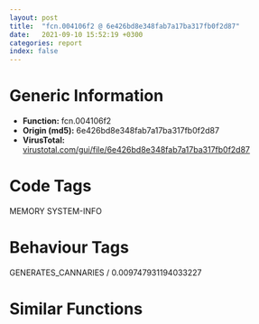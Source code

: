 ```yaml
---
layout: post
title:  "fcn.004106f2 @ 6e426bd8e348fab7a17ba317fb0f2d87"
date:   2021-09-10 15:52:19 +0300
categories: report
index: false
---
```


# Generic Information
- **Function:** fcn.004106f2
- **Origin (md5):** 6e426bd8e348fab7a17ba317fb0f2d87
- **VirusTotal:** [virustotal.com/gui/file/6e426bd8e348fab7a17ba317fb0f2d87][virustotal_ref]

# Code Tags
<span class="tag" id="MEMORY">MEMORY</span>
<span class="tag" id="SYSTEM-INFO">SYSTEM-INFO</span>


# Behaviour Tags
<span class="bhv-tag" id="GENERATES_CANNARIES">GENERATES_CANNARIES / 0.009747931194033227</span>

# Similar Functions
<script type="text/javascript" src="https://www.gstatic.com/charts/loader.js"></script>
<script type="text/javascript">

    google.charts.load('current', {'packages':['corechart']});
    google.charts.setOnLoadCallback(drawChart);

    function drawChart() {
    var data = new google.visualization.DataTable();
        data.addColumn('number', 'X');
        data.addColumn('number', 'Y');
        data.addColumn({type: 'string', role: 'tooltip', 'p': {'html': true}});
        data.addColumn({'type': 'string', 'role': 'style'});
        
        data.addRows([
    [-64.75928497314453, -22.106861114501953, '<b><a href="/report/fcn.004106f2@6e426bd8e348fab7a17ba317fb0f2d87">fcn.004106f2</a><br>@6e426bd8e348fab7a17ba317fb0f2d87</b><br>push 0xc<br>call dword[sym.imp.KERNEL32.dll_IsProcessorFeaturePresent]<br>test eax, eax<br>jne 0x410705<br>inc eax<br>mov dword[0x477100], eax<br>ret <br>mov eax, dword<br>push ebx<br>push esi<br>mov esi, dword[eax+0x30]<br>add esi, 0x34<br>mov eax, dword[esi]<br>push edi<br>test eax, eax<br>jne 0x410754<br>mov ebx, dword[sym.imp.KERNEL32.dll_GetProcessHeap]<br>push 8<br>push eax<br>call ebx<br>push eax<br>call dword[sym.imp.KERNEL32.dll_HeapAlloc]<br>mov edi, eax<br>xor eax, eax<br>cmp edi, eax<br>je 0x41075c<br>push eax<br>push edi<br>push esi<br>mov dword[edi], eax<br>mov dword[edi+4], eax<br>call dword[sym.imp.KERNEL32.dll_InterlockedCompareExchange]<br>test eax, eax<br>je 0x410752<br>push edi<br>push 0<br>call ebx<br>push eax<br>call dword[sym.imp.KERNEL32.dll_HeapFree]<br>mov eax, dword[esi]<br>mov dword[0x477100], eax<br>xor eax, eax<br>inc eax<br>pop edi<br>pop esi<br>pop ebx<br>ret <br><eoc> ', 'point { fill-color: #e0440e; }'],
[-74.8721923828125, 5.6739583015441895, '<b><a href="/report/fcn.004106f2@c6d5547a6b11db0106596d8a93b709be">fcn.004106f2</a><br>@c6d5547a6b11db0106596d8a93b709be</b><br>push 0xc<br>call dword[sym.imp.KERNEL32.dll_IsProcessorFeaturePresent]<br>test eax, eax<br>jne 0x410705<br>inc eax<br>mov dword[0x477100], eax<br>ret <br>mov eax, dword<br>push ebx<br>push esi<br>mov esi, dword[eax+0x30]<br>add esi, 0x34<br>mov eax, dword[esi]<br>push edi<br>test eax, eax<br>jne 0x410754<br>mov ebx, dword[sym.imp.KERNEL32.dll_GetProcessHeap]<br>push 8<br>push eax<br>call ebx<br>push eax<br>call dword[sym.imp.KERNEL32.dll_HeapAlloc]<br>mov edi, eax<br>xor eax, eax<br>cmp edi, eax<br>je 0x41075c<br>push eax<br>push edi<br>push esi<br>mov dword[edi], eax<br>mov dword[edi+4], eax<br>call dword[sym.imp.KERNEL32.dll_InterlockedCompareExchange]<br>test eax, eax<br>je 0x410752<br>push edi<br>push 0<br>call ebx<br>push eax<br>call dword[sym.imp.KERNEL32.dll_HeapFree]<br>mov eax, dword[esi]<br>mov dword[0x477100], eax<br>xor eax, eax<br>inc eax<br>pop edi<br>pop esi<br>pop ebx<br>ret <br><eoc> ', 'null'],
[120.70539855957031, 45.697723388671875, '<b><a href="/report/fcn.00605695@52d540e8e13e0f0bbb8946b2363a382d">fcn.00605695</a><br>@52d540e8e13e0f0bbb8946b2363a382d</b><br>push 0xc<br>call sub.KERNEL32.dll_IsProcessorFeaturePresent<br>test eax, eax<br>jne 0x6056a7<br>inc eax<br>mov dword[0x6a07dc], eax<br>ret <br>push esi<br>mov esi, dword<br>add esi, 0x34<br>push edi<br>mov eax, dword[esi]<br>test eax, eax<br>jne 0x6056f4<br>push 8<br>push eax<br>call dword[sym.imp.KERNEL32.dll_GetProcessHeap]<br>push eax<br>call dword[sym.imp.KERNEL32.dll_HeapAlloc]<br>mov edi, eax<br>test edi, edi<br>je 0x6056fc<br>push edi<br>call dword[sym.imp.KERNEL32.dll_InitializeSListHead]<br>mov ecx, edi<br>xor eax, eax<br>lock cmpxchg<br>test eax, eax<br>je 0x6056f2<br>push edi<br>push 0<br>call dword[sym.imp.KERNEL32.dll_GetProcessHeap]<br>push eax<br>call dword[sym.imp.KERNEL32.dll_HeapFree]<br>mov eax, dword[esi]<br>mov dword[0x6a07dc], eax<br>xor eax, eax<br>inc eax<br>pop edi<br>pop esi<br>ret <br><eoc> ', 'null'],
[-116.42317199707031, -46.9556884765625, '<b><a href="/report/fcn.00411d80@f5b8476c36459986b226c45654aeb016">fcn.00411d80</a><br>@f5b8476c36459986b226c45654aeb016</b><br>push 0xc<br>call dword[sym.imp.KERNEL32.dll_IsProcessorFeaturePresent]<br>test eax, eax<br>jne 0x411d93<br>inc eax<br>mov dword[0x480140], eax<br>ret <br>mov eax, dword<br>push ebx<br>push esi<br>mov esi, dword[eax+0x30]<br>add esi, 0x34<br>mov eax, dword[esi]<br>push edi<br>test eax, eax<br>jne 0x411de2<br>mov ebx, dword[sym.imp.KERNEL32.dll_GetProcessHeap]<br>push 8<br>push eax<br>call ebx<br>push eax<br>call dword[sym.imp.KERNEL32.dll_HeapAlloc]<br>mov edi, eax<br>xor eax, eax<br>cmp edi, eax<br>je 0x411dea<br>push eax<br>push edi<br>push esi<br>mov dword[edi], eax<br>mov dword[edi+4], eax<br>call dword[sym.imp.KERNEL32.dll_InterlockedCompareExchange]<br>test eax, eax<br>je 0x411de0<br>push edi<br>push 0<br>call ebx<br>push eax<br>call dword[sym.imp.KERNEL32.dll_HeapFree]<br>mov eax, dword[esi]<br>mov dword[0x480140], eax<br>xor eax, eax<br>inc eax<br>pop edi<br>pop esi<br>pop ebx<br>ret <br><eoc> ', 'null'],
[-20.243562698364258, 21.9130916595459, '<b><a href="/report/fcn.004106f2@e83552e81a6f265fd7baa50402d3d47d">fcn.004106f2</a><br>@e83552e81a6f265fd7baa50402d3d47d</b><br>push 0xc<br>call dword[sym.imp.KERNEL32.dll_IsProcessorFeaturePresent]<br>test eax, eax<br>jne 0x410705<br>inc eax<br>mov dword[0x477100], eax<br>ret <br>mov eax, dword<br>push ebx<br>push esi<br>mov esi, dword[eax+0x30]<br>add esi, 0x34<br>mov eax, dword[esi]<br>push edi<br>test eax, eax<br>jne 0x410754<br>mov ebx, dword[sym.imp.KERNEL32.dll_GetProcessHeap]<br>push 8<br>push eax<br>call ebx<br>push eax<br>call dword[sym.imp.KERNEL32.dll_HeapAlloc]<br>mov edi, eax<br>xor eax, eax<br>cmp edi, eax<br>je 0x41075c<br>push eax<br>push edi<br>push esi<br>mov dword[edi], eax<br>mov dword[edi+4], eax<br>call dword[sym.imp.KERNEL32.dll_InterlockedCompareExchange]<br>test eax, eax<br>je 0x410752<br>push edi<br>push 0<br>call ebx<br>push eax<br>call dword[sym.imp.KERNEL32.dll_HeapFree]<br>mov eax, dword[esi]<br>mov dword[0x477100], eax<br>xor eax, eax<br>inc eax<br>pop edi<br>pop esi<br>pop ebx<br>ret <br><eoc> ', 'null'],
[-84.63085174560547, 37.26295471191406, '<b><a href="/report/fcn.004106f2@9571c7458fae91969aaed3955e433f49">fcn.004106f2</a><br>@9571c7458fae91969aaed3955e433f49</b><br>push 0xc<br>call dword[sym.imp.KERNEL32.dll_IsProcessorFeaturePresent]<br>test eax, eax<br>jne 0x410705<br>inc eax<br>mov dword[0x477100], eax<br>ret <br>mov eax, dword<br>push ebx<br>push esi<br>mov esi, dword[eax+0x30]<br>add esi, 0x34<br>mov eax, dword[esi]<br>push edi<br>test eax, eax<br>jne 0x410754<br>mov ebx, dword[sym.imp.KERNEL32.dll_GetProcessHeap]<br>push 8<br>push eax<br>call ebx<br>push eax<br>call dword[sym.imp.KERNEL32.dll_HeapAlloc]<br>mov edi, eax<br>xor eax, eax<br>cmp edi, eax<br>je 0x41075c<br>push eax<br>push edi<br>push esi<br>mov dword[edi], eax<br>mov dword[edi+4], eax<br>call dword[sym.imp.KERNEL32.dll_InterlockedCompareExchange]<br>test eax, eax<br>je 0x410752<br>push edi<br>push 0<br>call ebx<br>push eax<br>call dword[sym.imp.KERNEL32.dll_HeapFree]<br>mov eax, dword[esi]<br>mov dword[0x477100], eax<br>xor eax, eax<br>inc eax<br>pop edi<br>pop esi<br>pop ebx<br>ret <br><eoc> ', 'null'],
[133.62474060058594, 28.341941833496094, '<b><a href="/report/fcn.0047b652@152885a790b99953ce23874f0947b7bd">fcn.0047b652</a><br>@152885a790b99953ce23874f0947b7bd</b><br>push 0xc<br>call sub.KERNEL32.dll_IsProcessorFeaturePresent<br>test eax, eax<br>jne 0x47b664<br>inc eax<br>mov dword[0x4bd060], eax<br>ret <br>push esi<br>mov esi, dword<br>add esi, 0x34<br>push edi<br>mov eax, dword[esi]<br>test eax, eax<br>jne 0x47b6b1<br>push 8<br>push eax<br>call dword[sym.imp.KERNEL32.dll_GetProcessHeap]<br>push eax<br>call dword[sym.imp.KERNEL32.dll_HeapAlloc]<br>mov edi, eax<br>test edi, edi<br>je 0x47b6b9<br>push edi<br>call dword[sym.imp.KERNEL32.dll_InitializeSListHead]<br>mov ecx, edi<br>xor eax, eax<br>lock cmpxchg<br>test eax, eax<br>je 0x47b6af<br>push edi<br>push 0<br>call dword[sym.imp.KERNEL32.dll_GetProcessHeap]<br>push eax<br>call dword[sym.imp.KERNEL32.dll_HeapFree]<br>mov eax, dword[esi]<br>mov dword[0x4bd060], eax<br>xor eax, eax<br>inc eax<br>pop edi<br>pop esi<br>ret <br><eoc> ', 'null'],
[-5.31882381439209, -42.30111312866211, '<b><a href="/report/fcn.004106f2@146b14fc12cf789043a79d4f548a23bf">fcn.004106f2</a><br>@146b14fc12cf789043a79d4f548a23bf</b><br>push 0xc<br>call dword[sym.imp.KERNEL32.dll_IsProcessorFeaturePresent]<br>test eax, eax<br>jne 0x410705<br>inc eax<br>mov dword[0x477100], eax<br>ret <br>mov eax, dword<br>push ebx<br>push esi<br>mov esi, dword[eax+0x30]<br>add esi, 0x34<br>mov eax, dword[esi]<br>push edi<br>test eax, eax<br>jne 0x410754<br>mov ebx, dword[sym.imp.KERNEL32.dll_GetProcessHeap]<br>push 8<br>push eax<br>call ebx<br>push eax<br>call dword[sym.imp.KERNEL32.dll_HeapAlloc]<br>mov edi, eax<br>xor eax, eax<br>cmp edi, eax<br>je 0x41075c<br>push eax<br>push edi<br>push esi<br>mov dword[edi], eax<br>mov dword[edi+4], eax<br>call dword[sym.imp.KERNEL32.dll_InterlockedCompareExchange]<br>test eax, eax<br>je 0x410752<br>push edi<br>push 0<br>call ebx<br>push eax<br>call dword[sym.imp.KERNEL32.dll_HeapFree]<br>mov eax, dword[esi]<br>mov dword[0x477100], eax<br>xor eax, eax<br>inc eax<br>pop edi<br>pop esi<br>pop ebx<br>ret <br><eoc> ', 'null'],
[-126.57539367675781, -14.330694198608398, '<b><a href="/report/fcn.004106f2@7307643b343733b7fbd7b4b4fb482515">fcn.004106f2</a><br>@7307643b343733b7fbd7b4b4fb482515</b><br>push 0xc<br>call dword[sym.imp.KERNEL32.dll_IsProcessorFeaturePresent]<br>test eax, eax<br>jne 0x410705<br>inc eax<br>mov dword[0x477100], eax<br>ret <br>mov eax, dword<br>push ebx<br>push esi<br>mov esi, dword[eax+0x30]<br>add esi, 0x34<br>mov eax, dword[esi]<br>push edi<br>test eax, eax<br>jne 0x410754<br>mov ebx, dword[sym.imp.KERNEL32.dll_GetProcessHeap]<br>push 8<br>push eax<br>call ebx<br>push eax<br>call dword[sym.imp.KERNEL32.dll_HeapAlloc]<br>mov edi, eax<br>xor eax, eax<br>cmp edi, eax<br>je 0x41075c<br>push eax<br>push edi<br>push esi<br>mov dword[edi], eax<br>mov dword[edi+4], eax<br>call dword[sym.imp.KERNEL32.dll_InterlockedCompareExchange]<br>test eax, eax<br>je 0x410752<br>push edi<br>push 0<br>call ebx<br>push eax<br>call dword[sym.imp.KERNEL32.dll_HeapFree]<br>mov eax, dword[esi]<br>mov dword[0x477100], eax<br>xor eax, eax<br>inc eax<br>pop edi<br>pop esi<br>pop ebx<br>ret <br><eoc> ', 'null'],
[-43.837677001953125, -2.0733752250671387, '<b><a href="/report/fcn.004106f2@3aa98225e51cbcae2d334c8b6b4ed9fd">fcn.004106f2</a><br>@3aa98225e51cbcae2d334c8b6b4ed9fd</b><br>push 0xc<br>call dword[sym.imp.KERNEL32.dll_IsProcessorFeaturePresent]<br>test eax, eax<br>jne 0x410705<br>inc eax<br>mov dword[0x477100], eax<br>ret <br>mov eax, dword<br>push ebx<br>push esi<br>mov esi, dword[eax+0x30]<br>add esi, 0x34<br>mov eax, dword[esi]<br>push edi<br>test eax, eax<br>jne 0x410754<br>mov ebx, dword[sym.imp.KERNEL32.dll_GetProcessHeap]<br>push 8<br>push eax<br>call ebx<br>push eax<br>call dword[sym.imp.KERNEL32.dll_HeapAlloc]<br>mov edi, eax<br>xor eax, eax<br>cmp edi, eax<br>je 0x41075c<br>push eax<br>push edi<br>push esi<br>mov dword[edi], eax<br>mov dword[edi+4], eax<br>call dword[sym.imp.KERNEL32.dll_InterlockedCompareExchange]<br>test eax, eax<br>je 0x410752<br>push edi<br>push 0<br>call ebx<br>push eax<br>call dword[sym.imp.KERNEL32.dll_HeapFree]<br>mov eax, dword[esi]<br>mov dword[0x477100], eax<br>xor eax, eax<br>inc eax<br>pop edi<br>pop esi<br>pop ebx<br>ret <br><eoc> ', 'null'],
[-45.1405029296875, 73.47277069091797, '<b><a href="/report/fcn.00456ec0@279a61b1e76da49531f1f16fd1102a2d">fcn.00456ec0</a><br>@279a61b1e76da49531f1f16fd1102a2d</b><br>push 0xc<br>call dword[sym.imp.KERNEL32.dll_IsProcessorFeaturePresent]<br>test eax, eax<br>jne 0x456ed3<br>inc eax<br>mov dword[0x542f3c], eax<br>ret <br>push ebx<br>push esi<br>push edi<br>push str.kernel32.dll<br>call dword[sym.imp.KERNEL32.dll_LoadLibraryA]<br>mov edi, eax<br>xor ebx, ebx<br>cmp edi, ebx<br>je 0x456f09<br>mov esi, dword[sym.imp.KERNEL32.dll_GetProcAddress]<br>push str.InterlockedPushEntrySList<br>push edi<br>call esi<br>push str.InterlockedPopEntrySList<br>push edi<br>mov dword[0x542f40], eax<br>call esi<br>mov dword[0x542f44], eax<br>cmp dword[0x542f40], ebx<br>je 0x456f6f<br>cmp dword[0x542f44], ebx<br>je 0x456f6f<br>mov eax, dword<br>mov esi, dword[eax+0x30]<br>add esi, 0x34<br>mov eax, dword[esi]<br>cmp eax, ebx<br>jne 0x456f65<br>push 8<br>push ebx<br>mov ebx, dword[sym.imp.KERNEL32.dll_GetProcessHeap]<br>call ebx<br>push eax<br>call dword[sym.imp.KERNEL32.dll_HeapAlloc]<br>mov edi, eax<br>xor eax, eax<br>cmp edi, eax<br>je 0x456f6f<br>push eax<br>push edi<br>push esi<br>mov dword[edi], eax<br>mov dword[edi+4], eax<br>call dword[sym.imp.KERNEL32.dll_InterlockedCompareExchange]<br>test eax, eax<br>je 0x456f63<br>push edi<br>push 0<br>call ebx<br>push eax<br>call dword[sym.imp.KERNEL32.dll_HeapFree]<br>mov eax, dword[esi]<br>mov dword[0x542f3c], eax<br>xor eax, eax<br>inc eax<br>jmp 0x456f71<br>xor eax, eax<br>pop edi<br>pop esi<br>pop ebx<br>ret <br><eoc> ', 'null'],
[-35.50935363769531, -30.84140968322754, '<b><a href="/report/fcn.004113e8@20a93604f17ee6f3c2aa7b1f7a497fcf">fcn.004113e8</a><br>@20a93604f17ee6f3c2aa7b1f7a497fcf</b><br>push 0xc<br>call dword[sym.imp.KERNEL32.dll_IsProcessorFeaturePresent]<br>test eax, eax<br>jne 0x4113fb<br>inc eax<br>mov dword[0x484120], eax<br>ret <br>mov eax, dword<br>push ebx<br>push esi<br>mov esi, dword[eax+0x30]<br>add esi, 0x34<br>mov eax, dword[esi]<br>push edi<br>test eax, eax<br>jne 0x41144a<br>mov ebx, dword[sym.imp.KERNEL32.dll_GetProcessHeap]<br>push 8<br>push eax<br>call ebx<br>push eax<br>call dword[sym.imp.KERNEL32.dll_HeapAlloc]<br>mov edi, eax<br>xor eax, eax<br>cmp edi, eax<br>je 0x411452<br>push eax<br>push edi<br>push esi<br>mov dword[edi], eax<br>mov dword[edi+4], eax<br>call dword[sym.imp.KERNEL32.dll_InterlockedCompareExchange]<br>test eax, eax<br>je 0x411448<br>push edi<br>push 0<br>call ebx<br>push eax<br>call dword[sym.imp.KERNEL32.dll_HeapFree]<br>mov eax, dword[esi]<br>mov dword[0x484120], eax<br>xor eax, eax<br>inc eax<br>pop edi<br>pop esi<br>pop ebx<br>ret <br><eoc> ', 'null'],
[-52.60198211669922, 28.06915855407715, '<b><a href="/report/fcn.00410a58@96a869ae624ddb4834a1d5a829f85469">fcn.00410a58</a><br>@96a869ae624ddb4834a1d5a829f85469</b><br>push 0xc<br>call dword[sym.imp.KERNEL32.dll_IsProcessorFeaturePresent]<br>test eax, eax<br>jne 0x410a6b<br>inc eax<br>mov dword[0x47f0e0], eax<br>ret <br>mov eax, dword<br>push ebx<br>push esi<br>mov esi, dword[eax+0x30]<br>add esi, 0x34<br>mov eax, dword[esi]<br>push edi<br>test eax, eax<br>jne 0x410aba<br>mov ebx, dword[sym.imp.KERNEL32.dll_GetProcessHeap]<br>push 8<br>push eax<br>call ebx<br>push eax<br>call dword[sym.imp.KERNEL32.dll_HeapAlloc]<br>mov edi, eax<br>xor eax, eax<br>cmp edi, eax<br>je 0x410ac2<br>push eax<br>push edi<br>push esi<br>mov dword[edi], eax<br>mov dword[edi+4], eax<br>call dword[sym.imp.KERNEL32.dll_InterlockedCompareExchange]<br>test eax, eax<br>je 0x410ab8<br>push edi<br>push 0<br>call ebx<br>push eax<br>call dword[sym.imp.KERNEL32.dll_HeapFree]<br>mov eax, dword[esi]<br>mov dword[0x47f0e0], eax<br>xor eax, eax<br>inc eax<br>pop edi<br>pop esi<br>pop ebx<br>ret <br><eoc> ', 'null'],
[103.57831573486328, 32.51622009277344, '<b><a href="/report/fcn.0047b652@fb9b7d22bc1c143ac66b0575cbdd088d">fcn.0047b652</a><br>@fb9b7d22bc1c143ac66b0575cbdd088d</b><br>push 0xc<br>call sub.KERNEL32.dll_IsProcessorFeaturePresent<br>test eax, eax<br>jne 0x47b664<br>inc eax<br>mov dword[0x4bd060], eax<br>ret <br>push esi<br>mov esi, dword<br>add esi, 0x34<br>push edi<br>mov eax, dword[esi]<br>test eax, eax<br>jne 0x47b6b1<br>push 8<br>push eax<br>call dword[sym.imp.KERNEL32.dll_GetProcessHeap]<br>push eax<br>call dword[sym.imp.KERNEL32.dll_HeapAlloc]<br>mov edi, eax<br>test edi, edi<br>je 0x47b6b9<br>push edi<br>call dword[sym.imp.KERNEL32.dll_InitializeSListHead]<br>mov ecx, edi<br>xor eax, eax<br>lock cmpxchg<br>test eax, eax<br>je 0x47b6af<br>push edi<br>push 0<br>call dword[sym.imp.KERNEL32.dll_GetProcessHeap]<br>push eax<br>call dword[sym.imp.KERNEL32.dll_HeapFree]<br>mov eax, dword[esi]<br>mov dword[0x4bd060], eax<br>xor eax, eax<br>inc eax<br>pop edi<br>pop esi<br>ret <br><eoc> ', 'null'],
[-84.68666076660156, -44.136924743652344, '<b><a href="/report/fcn.004106f2@3d7f25d788af3e7f7707a736ac852465">fcn.004106f2</a><br>@3d7f25d788af3e7f7707a736ac852465</b><br>push 0xc<br>call dword[sym.imp.KERNEL32.dll_IsProcessorFeaturePresent]<br>test eax, eax<br>jne 0x410705<br>inc eax<br>mov dword[0x477100], eax<br>ret <br>mov eax, dword<br>push ebx<br>push esi<br>mov esi, dword[eax+0x30]<br>add esi, 0x34<br>mov eax, dword[esi]<br>push edi<br>test eax, eax<br>jne 0x410754<br>mov ebx, dword[sym.imp.KERNEL32.dll_GetProcessHeap]<br>push 8<br>push eax<br>call ebx<br>push eax<br>call dword[sym.imp.KERNEL32.dll_HeapAlloc]<br>mov edi, eax<br>xor eax, eax<br>cmp edi, eax<br>je 0x41075c<br>push eax<br>push edi<br>push esi<br>mov dword[edi], eax<br>mov dword[edi+4], eax<br>call dword[sym.imp.KERNEL32.dll_InterlockedCompareExchange]<br>test eax, eax<br>je 0x410752<br>push edi<br>push 0<br>call ebx<br>push eax<br>call dword[sym.imp.KERNEL32.dll_HeapFree]<br>mov eax, dword[esi]<br>mov dword[0x477100], eax<br>xor eax, eax<br>inc eax<br>pop edi<br>pop esi<br>pop ebx<br>ret <br><eoc> ', 'null'],
[116.49161529541016, 15.15086555480957, '<b><a href="/report/fcn.0047b652@912f1d013a0d6151bc7a7cef6da1b2a0">fcn.0047b652</a><br>@912f1d013a0d6151bc7a7cef6da1b2a0</b><br>push 0xc<br>call sub.KERNEL32.dll_IsProcessorFeaturePresent<br>test eax, eax<br>jne 0x47b664<br>inc eax<br>mov dword[0x4bd060], eax<br>ret <br>push esi<br>mov esi, dword<br>add esi, 0x34<br>push edi<br>mov eax, dword[esi]<br>test eax, eax<br>jne 0x47b6b1<br>push 8<br>push eax<br>call dword[sym.imp.KERNEL32.dll_GetProcessHeap]<br>push eax<br>call dword[sym.imp.KERNEL32.dll_HeapAlloc]<br>mov edi, eax<br>test edi, edi<br>je 0x47b6b9<br>push edi<br>call dword[sym.imp.KERNEL32.dll_InitializeSListHead]<br>mov ecx, edi<br>xor eax, eax<br>lock cmpxchg<br>test eax, eax<br>je 0x47b6af<br>push edi<br>push 0<br>call dword[sym.imp.KERNEL32.dll_GetProcessHeap]<br>push eax<br>call dword[sym.imp.KERNEL32.dll_HeapFree]<br>mov eax, dword[esi]<br>mov dword[0x4bd060], eax<br>xor eax, eax<br>inc eax<br>pop edi<br>pop esi<br>ret <br><eoc> ', 'null'],
[-108.36677551269531, 14.293153762817383, '<b><a href="/report/fcn.0041088c@e16f74a2849182d98050864255e902f8">fcn.0041088c</a><br>@e16f74a2849182d98050864255e902f8</b><br>push 0xc<br>call dword[sym.imp.KERNEL32.dll_IsProcessorFeaturePresent]<br>test eax, eax<br>jne 0x41089f<br>inc eax<br>mov dword[0x4780e0], eax<br>ret <br>mov eax, dword<br>push ebx<br>push esi<br>mov esi, dword[eax+0x30]<br>add esi, 0x34<br>mov eax, dword[esi]<br>push edi<br>test eax, eax<br>jne 0x4108ee<br>mov ebx, dword[sym.imp.KERNEL32.dll_GetProcessHeap]<br>push 8<br>push eax<br>call ebx<br>push eax<br>call dword[sym.imp.KERNEL32.dll_HeapAlloc]<br>mov edi, eax<br>xor eax, eax<br>cmp edi, eax<br>je 0x4108f6<br>push eax<br>push edi<br>push esi<br>mov dword[edi], eax<br>mov dword[edi+4], eax<br>call dword[sym.imp.KERNEL32.dll_InterlockedCompareExchange]<br>test eax, eax<br>je 0x4108ec<br>push edi<br>push 0<br>call ebx<br>push eax<br>call dword[sym.imp.KERNEL32.dll_HeapFree]<br>mov eax, dword[esi]<br>mov dword[0x4780e0], eax<br>xor eax, eax<br>inc eax<br>pop edi<br>pop esi<br>pop ebx<br>ret <br><eoc> ', 'null'],
[-28.353893280029297, -66.92005920410156, '<b><a href="/report/fcn.004106f2@b8b9cf6862b0d68d10750002e5baaf97">fcn.004106f2</a><br>@b8b9cf6862b0d68d10750002e5baaf97</b><br>push 0xc<br>call dword[sym.imp.KERNEL32.dll_IsProcessorFeaturePresent]<br>test eax, eax<br>jne 0x410705<br>inc eax<br>mov dword[0x477100], eax<br>ret <br>mov eax, dword<br>push ebx<br>push esi<br>mov esi, dword[eax+0x30]<br>add esi, 0x34<br>mov eax, dword[esi]<br>push edi<br>test eax, eax<br>jne 0x410754<br>mov ebx, dword[sym.imp.KERNEL32.dll_GetProcessHeap]<br>push 8<br>push eax<br>call ebx<br>push eax<br>call dword[sym.imp.KERNEL32.dll_HeapAlloc]<br>mov edi, eax<br>xor eax, eax<br>cmp edi, eax<br>je 0x41075c<br>push eax<br>push edi<br>push esi<br>mov dword[edi], eax<br>mov dword[edi+4], eax<br>call dword[sym.imp.KERNEL32.dll_InterlockedCompareExchange]<br>test eax, eax<br>je 0x410752<br>push edi<br>push 0<br>call ebx<br>push eax<br>call dword[sym.imp.KERNEL32.dll_HeapFree]<br>mov eax, dword[esi]<br>mov dword[0x477100], eax<br>xor eax, eax<br>inc eax<br>pop edi<br>pop esi<br>pop ebx<br>ret <br><eoc> ', 'null'],
[-94.85408782958984, -16.430471420288086, '<b><a href="/report/fcn.004106f2@e3d061f479f25b8f541d0905c967999c">fcn.004106f2</a><br>@e3d061f479f25b8f541d0905c967999c</b><br>push 0xc<br>call dword[sym.imp.KERNEL32.dll_IsProcessorFeaturePresent]<br>test eax, eax<br>jne 0x410705<br>inc eax<br>mov dword[0x477100], eax<br>ret <br>mov eax, dword<br>push ebx<br>push esi<br>mov esi, dword[eax+0x30]<br>add esi, 0x34<br>mov eax, dword[esi]<br>push edi<br>test eax, eax<br>jne 0x410754<br>mov ebx, dword[sym.imp.KERNEL32.dll_GetProcessHeap]<br>push 8<br>push eax<br>call ebx<br>push eax<br>call dword[sym.imp.KERNEL32.dll_HeapAlloc]<br>mov edi, eax<br>xor eax, eax<br>cmp edi, eax<br>je 0x41075c<br>push eax<br>push edi<br>push esi<br>mov dword[edi], eax<br>mov dword[edi+4], eax<br>call dword[sym.imp.KERNEL32.dll_InterlockedCompareExchange]<br>test eax, eax<br>je 0x410752<br>push edi<br>push 0<br>call ebx<br>push eax<br>call dword[sym.imp.KERNEL32.dll_HeapFree]<br>mov eax, dword[esi]<br>mov dword[0x477100], eax<br>xor eax, eax<br>inc eax<br>pop edi<br>pop esi<br>pop ebx<br>ret <br><eoc> ', 'null'],
[-59.95033264160156, -82.40966033935547, '<b><a href="/report/fcn.004106f2@44a756939733df3681808b122b91651f">fcn.004106f2</a><br>@44a756939733df3681808b122b91651f</b><br>push 0xc<br>call dword[sym.imp.KERNEL32.dll_IsProcessorFeaturePresent]<br>test eax, eax<br>jne 0x410705<br>inc eax<br>mov dword[0x477100], eax<br>ret <br>mov eax, dword<br>push ebx<br>push esi<br>mov esi, dword[eax+0x30]<br>add esi, 0x34<br>mov eax, dword[esi]<br>push edi<br>test eax, eax<br>jne 0x410754<br>mov ebx, dword[sym.imp.KERNEL32.dll_GetProcessHeap]<br>push 8<br>push eax<br>call ebx<br>push eax<br>call dword[sym.imp.KERNEL32.dll_HeapAlloc]<br>mov edi, eax<br>xor eax, eax<br>cmp edi, eax<br>je 0x41075c<br>push eax<br>push edi<br>push esi<br>mov dword[edi], eax<br>mov dword[edi+4], eax<br>call dword[sym.imp.KERNEL32.dll_InterlockedCompareExchange]<br>test eax, eax<br>je 0x410752<br>push edi<br>push 0<br>call ebx<br>push eax<br>call dword[sym.imp.KERNEL32.dll_HeapFree]<br>mov eax, dword[esi]<br>mov dword[0x477100], eax<br>xor eax, eax<br>inc eax<br>pop edi<br>pop esi<br>pop ebx<br>ret <br><eoc> ', 'null'],
[-56.61398696899414, -51.33381271362305, '<b><a href="/report/fcn.00410a58@505be53c36227b94e2fcc406f247f6e5">fcn.00410a58</a><br>@505be53c36227b94e2fcc406f247f6e5</b><br>push 0xc<br>call dword[sym.imp.KERNEL32.dll_IsProcessorFeaturePresent]<br>test eax, eax<br>jne 0x410a6b<br>inc eax<br>mov dword[0x47f0e0], eax<br>ret <br>mov eax, dword<br>push ebx<br>push esi<br>mov esi, dword[eax+0x30]<br>add esi, 0x34<br>mov eax, dword[esi]<br>push edi<br>test eax, eax<br>jne 0x410aba<br>mov ebx, dword[sym.imp.KERNEL32.dll_GetProcessHeap]<br>push 8<br>push eax<br>call ebx<br>push eax<br>call dword[sym.imp.KERNEL32.dll_HeapAlloc]<br>mov edi, eax<br>xor eax, eax<br>cmp edi, eax<br>je 0x410ac2<br>push eax<br>push edi<br>push esi<br>mov dword[edi], eax<br>mov dword[edi+4], eax<br>call dword[sym.imp.KERNEL32.dll_InterlockedCompareExchange]<br>test eax, eax<br>je 0x410ab8<br>push edi<br>push 0<br>call ebx<br>push eax<br>call dword[sym.imp.KERNEL32.dll_HeapFree]<br>mov eax, dword[esi]<br>mov dword[0x47f0e0], eax<br>xor eax, eax<br>inc eax<br>pop edi<br>pop esi<br>pop ebx<br>ret <br><eoc> ', 'null'],
[-10.279839515686035, -9.227587699890137, '<b><a href="/report/fcn.00410a58@c077742bdc6d4f2c0ca7d0e2a6a94acf">fcn.00410a58</a><br>@c077742bdc6d4f2c0ca7d0e2a6a94acf</b><br>push 0xc<br>call dword[sym.imp.KERNEL32.dll_IsProcessorFeaturePresent]<br>test eax, eax<br>jne 0x410a6b<br>inc eax<br>mov dword[0x47f0e0], eax<br>ret <br>mov eax, dword<br>push ebx<br>push esi<br>mov esi, dword[eax+0x30]<br>add esi, 0x34<br>mov eax, dword[esi]<br>push edi<br>test eax, eax<br>jne 0x410aba<br>mov ebx, dword[sym.imp.KERNEL32.dll_GetProcessHeap]<br>push 8<br>push eax<br>call ebx<br>push eax<br>call dword[sym.imp.KERNEL32.dll_HeapAlloc]<br>mov edi, eax<br>xor eax, eax<br>cmp edi, eax<br>je 0x410ac2<br>push eax<br>push edi<br>push esi<br>mov dword[edi], eax<br>mov dword[edi+4], eax<br>call dword[sym.imp.KERNEL32.dll_InterlockedCompareExchange]<br>test eax, eax<br>je 0x410ab8<br>push edi<br>push 0<br>call ebx<br>push eax<br>call dword[sym.imp.KERNEL32.dll_HeapFree]<br>mov eax, dword[esi]<br>mov dword[0x47f0e0], eax<br>xor eax, eax<br>inc eax<br>pop edi<br>pop esi<br>pop ebx<br>ret <br><eoc> ', 'null'],
[-93.2188949584961, -74.10777282714844, '<b><a href="/report/fcn.004106f2@a314f14b11fc4f772a3e30c11b5cb1d4">fcn.004106f2</a><br>@a314f14b11fc4f772a3e30c11b5cb1d4</b><br>push 0xc<br>call dword[sym.imp.KERNEL32.dll_IsProcessorFeaturePresent]<br>test eax, eax<br>jne 0x410705<br>inc eax<br>mov dword[0x477100], eax<br>ret <br>mov eax, dword<br>push ebx<br>push esi<br>mov esi, dword[eax+0x30]<br>add esi, 0x34<br>mov eax, dword[esi]<br>push edi<br>test eax, eax<br>jne 0x410754<br>mov ebx, dword[sym.imp.KERNEL32.dll_GetProcessHeap]<br>push 8<br>push eax<br>call ebx<br>push eax<br>call dword[sym.imp.KERNEL32.dll_HeapAlloc]<br>mov edi, eax<br>xor eax, eax<br>cmp edi, eax<br>je 0x41075c<br>push eax<br>push edi<br>push esi<br>mov dword[edi], eax<br>mov dword[edi+4], eax<br>call dword[sym.imp.KERNEL32.dll_InterlockedCompareExchange]<br>test eax, eax<br>je 0x410752<br>push edi<br>push 0<br>call ebx<br>push eax<br>call dword[sym.imp.KERNEL32.dll_HeapFree]<br>mov eax, dword[esi]<br>mov dword[0x477100], eax<br>xor eax, eax<br>inc eax<br>pop edi<br>pop esi<br>pop ebx<br>ret <br><eoc> ', 'null'],

        ]);

    var options = {
        title: 'Similarity Plot',
        legend: 'none',
        colors: ['#dedbd9', '#e6693e', '#ec8f6e', '#f3b49f', '#f6c7b6'],
        tooltip: {isHtml: true, trigger: 'both'},
        explorer: {
        actions: ["dragToZoom", "rightClickToReset"],
        },
        chartArea: {
        width: '80%',
        height: '80%'
        },
        width: '100%',
        height: '100%'
    };

    var chart = new google.visualization.ScatterChart(document.getElementById('chart_div'));

    chart.draw(data, options);
    }
    
</script>


<div id="chart_div" style="width: 100%px; height: 100%;"></div>

# Disassembled Code
{% highlight nasm %}

push 0xc
call dword[sym.imp.KERNEL32.dll_IsProcessorFeaturePresent]
test eax, eax
jne 0x410705
inc eax
mov dword[0x477100], eax
ret
mov eax, dword
push ebx
push esi
mov esi, dword[eax+0x30]
add esi, 0x34
mov eax, dword[esi]
push edi
test eax, eax
jne 0x410754
mov ebx, dword[sym.imp.KERNEL32.dll_GetProcessHeap]
push 8
push eax
call ebx
push eax
call dword[sym.imp.KERNEL32.dll_HeapAlloc]
mov edi, eax
xor eax, eax
cmp edi, eax
je 0x41075c
push eax
push edi
push esi
mov dword[edi], eax
mov dword[edi+4], eax
call dword[sym.imp.KERNEL32.dll_InterlockedCompareExchange]
test eax, eax
je 0x410752
push edi
push 0
call ebx
push eax
call dword[sym.imp.KERNEL32.dll_HeapFree]
mov eax, dword[esi]
mov dword[0x477100], eax
xor eax, eax
inc eax
pop edi
pop esi
pop ebx
ret

{% endhighlight %}

[virustotal_ref]: https://www.virustotal.com/gui/file/6e426bd8e348fab7a17ba317fb0f2d87